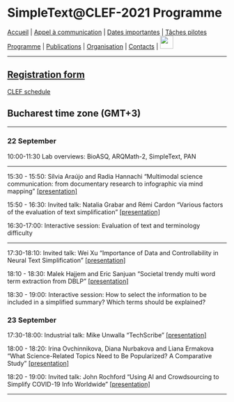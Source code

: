 
# SimpleText@CLEF-2021 Programme

[Accueil](./) | [Appel à communication](./CFP) | [Dates importantes](./dates) | [Tâches pilotes](./tasks)  
[Programme](./program) | [Publications](./publications) | [Organisation](./organisation) | [Contacts](./contacts) | [<img src="../EN.png" width="30">](../en/program)

------------------------------------------------------------


[Registration form](https://forms.gle/bfcPqhaNDhnA1NiU8)
------------------------------------------------------------
[CLEF schedule](http://clef2021.clef-initiative.eu/index.php?page=Pages/programme.html)

## Bucharest time zone (GMT+3)

------------------------------------------------------------

### 22 September

10:00-11:30	Lab overviews: BioASQ, ARQMath-2, SimpleText, PAN	

-------------------------------------------------------------
15:30 - 15:50: 	Sílvia Araújo and Radia Hannachi “Multimodal science communication: from documentary research to infographic via mind mapping” [[presentation]](https://view.genial.ly/613c6d596b4eb60d595afbc4)

15:50 - 16:30: Invited talk: Natalia Grabar and Rémi Cardon “Various factors of the evaluation of text simplification” [[presentation]](../Grabar_CLEF.pdf)

16:30-17:00: Interactive session: Evaluation of text and terminology difficulty

-------------------------------------------------------------
17:30-18:10: Invited talk: Wei Xu “Importance of Data and Controllability in Neural Text Simplification” [[presentation]](../Xu_CLEF.pdf)

18:10 - 18:30: 	Malek Hajjem and Eric Sanjuan “Societal trendy multi word term extraction from DBLP” [[presentation]](https://guacamole.univ-avignon.fr/pubiutdev/sanjuan/simpletext/LDAsimpletext.html)

18:30 - 19:00: Interactive session: How to select the information to be included in a simplified summary? Which terms should be explained?

### 23 September		
	
17:30-18:00: Industrial talk: Mike Unwalla “TechScribe” [[presentation]](../Unwalla_CLEF.pdf)

18:00 - 18:20: 	Irina Ovchinnikova, Diana Nurbakova and Liana Ermakova “What Science-Related Topics Need to Be Popularized? A Comparative Study” [[presentation]](../Ovchinnikova_CLEF.pdf)

18:20 - 19:00: Invited talk: John Rochford “Using AI and Crowdsourcing to Simplify COVID-19 Info Worldwide” [[presentation]](../Rochford_CLEF.pdf)

---

